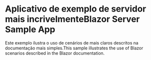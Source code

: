 # <a name="blazor-server-sample-app"></a><span data-ttu-id="ddd3e-101">Aplicativo de exemplo de servidor mais incrivelmente</span><span class="sxs-lookup"><span data-stu-id="ddd3e-101">Blazor Server Sample App</span></span>

<span data-ttu-id="ddd3e-102">Este exemplo ilustra o uso de cenários de mais claros descritos na documentação mais simples.</span><span class="sxs-lookup"><span data-stu-id="ddd3e-102">This sample illustrates the use of Blazor scenarios described in the Blazor documentation.</span></span>
